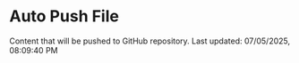 # Auto Push File

Content that will be pushed to GitHub repository.
Last updated: 07/05/2025, 08:09:40 PM